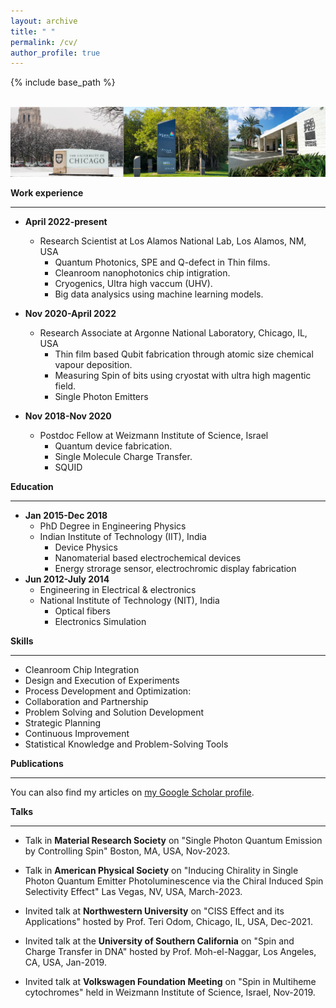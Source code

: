 ```yaml
---
layout: archive
title: " "
permalink: /cv/
author_profile: true
---
```


{% include base_path %}

<br/><img src='/About.png' class='center'>

**Work experience**
- - - -
* **April 2022-present**
  * Research Scientist at Los Alamos National Lab, Los Alamos, NM, USA
      * Quantum Photonics, SPE and Q-defect in Thin films.
      * Cleanroom nanophotonics chip intigration.
      * Cryogenics, Ultra high vaccum (UHV).
      * Big data analysics using machine learning models.

* **Nov 2020-April 2022**
  * Research Associate at Argonne National Laboratory, Chicago, IL, USA
    * Thin film based Qubit fabrication through atomic size chemical vapour deposition.
    * Measuring Spin of bits using cryostat with ultra high magentic field.
    * Single Photon Emitters

* **Nov 2018-Nov 2020**
  * Postdoc Fellow at Weizmann Institute of Science, Israel
    * Quantum device fabrication.
    * Single Molecule Charge Transfer.
    * SQUID



**Education**
- - - -
* **Jan 2015-Dec 2018**
  * PhD Degree in Engineering Physics
  * Indian Institute of Technology (IIT), India
    * Device Physics
    * Nanomaterial based electrochemical devices
    * Energy strorage sensor, electrochromic display fabrication
* **Jun 2012-July 2014**
  * Engineering in Electrical & electronics
  * National Institute of Technology (NIT), India
      * Optical fibers
      * Electronics Simulation


  
**Skills**
- - - -
* Cleanroom Chip Integration
* Design and Execution of Experiments
* Process Development and Optimization:
* Collaboration and Partnership
* Problem Solving and Solution Development
* Strategic Planning
* Continuous Improvement
* Statistical Knowledge and Problem-Solving Tools

**Publications**
- - - - 

You can also find my articles on [my Google Scholar profile](https://scholar.google.com/citations?user=hwZgCGYAAAAJ&hl=en).

  
**Talks**
- - - -
* Talk in **Material Research Society** on "Single Photon Quantum Emission by Controlling Spin" Boston, MA, USA, Nov-2023.
* Talk in **American Physical Society** on "Inducing Chirality in Single Photon Quantum Emitter Photoluminescence via the Chiral Induced Spin Selectivity Effect" Las Vegas, NV, USA, March-2023.


* Invited talk at	**Northwestern University** on "CISS Effect and its Applications" hosted by Prof. Teri Odom, Chicago, IL, USA, Dec-2021.


* Invited talk at the	**University of Southern California** on "Spin and Charge Transfer in DNA" hosted by Prof. Moh-el-Naggar, Los Angeles, CA, USA, Jan-2019.

* Invited talk at	**Volkswagen Foundation Meeting** on "Spin in Multiheme cytochromes" held in Weizmann Institute of Science, Israel, Nov-2019.




  

